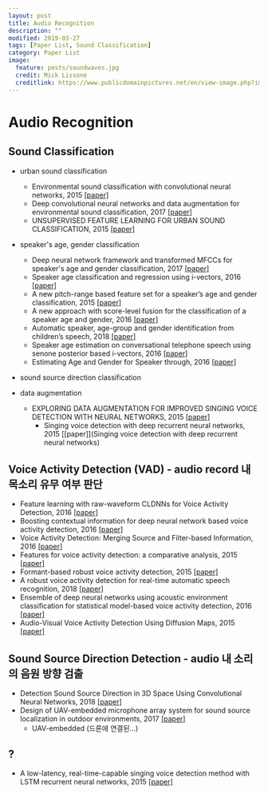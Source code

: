 ```yaml
---
layout: post
title: Audio Recognition
description: ""
modified: 2019-03-27
tags: [Paper List, Sound Classification]
category: Paper List
image:
  feature: posts/soundwaves.jpg
  credit: Mick Lissone
  creditlink: https://www.publicdomainpictures.net/en/view-image.php?image=68467&picture=sound-waves
---
```


# Audio Recognition

## Sound Classification
- urban sound classification
    - Environmental sound classification with convolutional neural networks, 2015 [[paper]](https://ieeexplore.ieee.org/abstract/document/7324337)
    - Deep convolutional neural networks and data augmentation for environmental sound classification, 2017 [[paper]](https://ieeexplore.ieee.org/abstract/document/7829341)
    - UNSUPERVISED FEATURE LEARNING FOR URBAN SOUND CLASSIFICATION, 2015 [[paper]](https://ieeexplore.ieee.org/abstract/document/7177954)

- speaker's age, gender classification
    - Deep neural network framework and transformed MFCCs for speaker's age and gender classification, 2017 [[paper]](https://www.sciencedirect.com/science/article/pii/S0950705116303926)
    - Speaker age classification and regression using i-vectors, 2016 [[paper]](https://pdfs.semanticscholar.org/538f/3c342f19d498dcbf965685f7433c361fcd84.pdf)
    - A new pitch-range based feature set for a speaker’s age and gender classification, 2015 [[paper]](https://www.sciencedirect.com/science/article/pii/S0003682X1500122X)
    - A new approach with score-level fusion for the classification of a speaker age and gender, 2016 [[paper]](https://www.sciencedirect.com/science/article/pii/S0045790616301574)
    - Automatic speaker, age-group and gender identification from children’s speech, 2018 [[paper]](https://www.sciencedirect.com/science/article/pii/S088523081630136X)
    - Speaker age estimation on conversational telephone speech using senone posterior based i-vectors, 2016 [[paper]](https://ieeexplore.ieee.org/abstract/document/7472637)
    - Estimating Age and Gender for Speaker through, 2016 [[paper]](http://docsdrive.com/pdfs/medwelljournals/rjbsci/2016/67-74.pdf)

- sound source direction classification

- data augmentation
    - EXPLORING DATA AUGMENTATION FOR IMPROVED SINGING VOICE DETECTION WITH NEURAL NETWORKS, 2015 [[paper]](https://grrrr.org/pub/schlueter-2015-ismir.pdf)
        - Singing voice detection with deep recurrent neural networks, 2015 [[paper]](Singing voice detection with deep recurrent neural networks)

## Voice Activity Detection (VAD) - audio record 내 목소리 유무 여부 판단
- Feature learning with raw-waveform CLDNNs for Voice Activity Detection, 2016 [[paper]](https://pdfs.semanticscholar.org/31c7/4962122ba5fe1c469101b5bc2ae6d88c9c18.pdf)
- Boosting contextual information for deep neural network based voice activity detection, 2016 [[paper]](https://dl.acm.org/citation.cfm?id=2942529)
- Voice Activity Detection: Merging Source and Filter-based Information, 2016 [[paper]](https://ieeexplore.ieee.org/abstract/document/7307972)
- Features for voice activity detection: a comparative analysis, 2015 [[paper]](https://link.springer.com/article/10.1186/s13634-015-0277-z)
- Formant-based robust voice activity detection, 2015 [[paper]](https://dl.acm.org/citation.cfm?id=2872473)
- A robust voice activity detection for real-time automatic speech recognition, 2018 [[paper]](http://essv2018.de/wp-content/uploads/2018/03/30_OmidGhahabi_ESSV2018.pdf)
- Ensemble of deep neural networks using acoustic environment classification for statistical model-based voice activity detection, 2016 [[paper]](https://www.sciencedirect.com/science/article/pii/S0885230815001072)
- Audio-Visual Voice Activity Detection Using Diffusion Maps, 2015 [[paper]](https://ieeexplore.ieee.org/abstract/document/7045572)

## Sound Source Direction Detection - audio 내 소리의 음원 방향 검출
- Detection Sound Source Direction in 3D Space Using Convolutional Neural Networks, 2018 [[paper]](https://ieeexplore.ieee.org/abstract/document/8665693)
- Design of UAV-embedded microphone array system for sound source localization in outdoor environments, 2017 [[paper]](https://www.mdpi.com/1424-8220/17/11/2535)
    - UAV-embedded (드론에 연결된...)

## ?
- A low-latency, real-time-capable singing voice detection method with LSTM recurrent neural networks, 2015 [[paper]](https://ieeexplore.ieee.org/abstract/document/7362337)